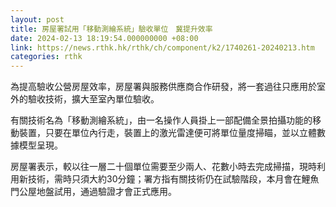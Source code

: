 ```yaml
---
layout: post
title: 房屋署試用「移動測繪系統」驗收單位　冀提升效率
date: 2024-02-13 18:19:54.000000000 +08:00
link: https://news.rthk.hk/rthk/ch/component/k2/1740261-20240213.htm
categories: rthk
---
```


為提高驗收公營房屋效率，房屋署與服務供應商合作研發，將一套過往只應用於室外的驗收技術，擴大至室內單位驗收。

有關技術名為「移動測繪系統」，由一名操作人員掛上一部配備全景拍攝功能的移動裝置，只要在單位內行走，裝置上的激光雷達便可將單位量度掃瞄，並以立體數據模型呈現。

房屋署表示，較以往一層二十個單位需要至少兩人、花數小時去完成掃描，現時利用新技術，需時只須大約30分鐘；署方指有關技術仍在試驗階段，本月會在鯉魚門公屋地盤試用，通過驗證才會正式應用。  
